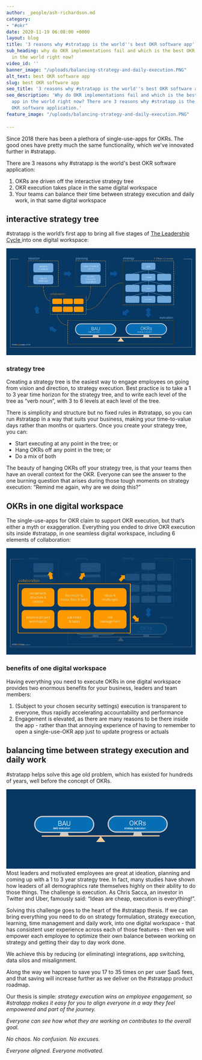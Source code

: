 ```yaml
---
author: _people/ash-richardson.md
category:
- "#okr"
date: 2020-11-19 06:08:00 +0000
layout: blog
title: '3 reasons why #stratapp is the world''s best OKR software app'
sub_heading: why do OKR implementations fail and which is the best OKR software app
  in the world right now?
video_id: ''
banner_image: "/uploads/balancing-strategy-and-daily-execution.PNG"
alt_text: best OKR software app
slug: best OKR software app
seo_title: '3 reasons why #stratapp is the world''s best OKR software app'
seo_description: 'Why do OKR implementations fail and which is the best OKR software
  app in the world right now? There are 3 reasons why #stratapp is the world''s best
  OKR software application.'
feature_image: "/uploads/balancing-strategy-and-daily-execution.PNG"

---
```

Since 2018 there has been a plethora of single-use-apps for OKRs. The good ones have pretty much the same functionality, which we've innovated further in #stratapp.

There are 3 reasons why #stratapp is the world's best OKR software application:

1. OKRs are driven off the interactive strategy tree
2. OKR execution takes place in the same digital workspace
3. Your teams can balance their time between strategy execution and daily work, in that same digital workspace

## interactive strategy tree

\#stratapp is the world’s first app to bring all five stages of [The Leadership Cycle ](http://bit.ly/stratapp-the-leadership-cycle "The Leadership Cycle")into one digital workspace:

![](/uploads/the-leadership-cycle.jpg)

### strategy tree

Creating a strategy tree is the easiest way to engage employees on going from vision and direction, to strategy execution. Best practice is to take a 1 to 3 year time horizon for the strategy tree, and to write each level of the tree as “verb noun”, with 3 to 6 levels at each level of the tree.

There is simplicity and structure but no fixed rules in #stratapp, so you can run #stratapp in a way that suits your business, making your time-to-value days rather than months or quarters. Once you create your strategy tree, you can:

* Start executing at any point in the tree; or
* Hang OKRs off any point in the tree; or
* Do a mix of both

The beauty of hanging OKRs off your strategy tree, is that your teams then have an overall context for the OKR. Everyone can see the answer to the one burning question that arises during those tough moments on strategy execution: “Remind me again, why are we doing this?”

## OKRs in one digital workspace

The single-use-apps for OKR claim to support OKR execution, but that’s either a myth or exaggeration. Everything you ended to drive OKR execution sits inside #stratapp, in one seamless digital workspace, including 6 elements of collaboration:

![](/uploads/6-elements-of-collaboration.jpg)

### benefits of one digital workspace

Having everything you need to execute OKRs in one digital workspace provides two enormous benefits for your business, leaders and team members:

1. (Subject to your chosen security settings) execution is transparent to everyone, thus rapidly accelerating accountability and performance
2. Engagement is elevated, as there are many reasons to be there inside the app - rather than that annoying experience of having to remember to open a single-use-OKR app just to update progress or actuals

## balancing time between strategy execution and daily work

\#stratapp helps solve this age old problem, which has existed for hundreds of years, well before the concept of OKRs.

![](/uploads/balancing-strategy-and-daily-execution.PNG)  
Most leaders and motivated employees are great at ideation, planning and coming up with a 1 to 3 year strategy tree. In fact, many studies have shown how leaders of all demographics rate themselves highly on their ability to do those things. The challenge is execution. As Chris Sacca, an investor in Twitter and Uber, famously said: “Ideas are cheap, execution is everything!”.

Solving this challenge goes to the heart of the #stratapp thesis. If we can bring everything you need to do on strategy formulation, strategy execution, learning, time management and daily work, into one digital workspace - that has consistent user experience across each of those features - then we will empower each employee to optimize their own balance between working on strategy and getting their day to day work done.

We achieve this by reducing (or eliminating) integrations, app switching, data silos and misalignment.

Along the way we happen to save you 17 to 35 times on per user SaaS fees, and that saving will increase further as we deliver on the #stratapp product roadmap.

Our thesis is simple: _strategy execution wins on employee engagement, so #stratapp makes it easy for you to align everyone in a way they feel empowered and part of the journey._

_Everyone can see how what they are working on contributes to the overall goal._

_No chaos. No confusion. No excuses._

_Everyone aligned. Everyone motivated._